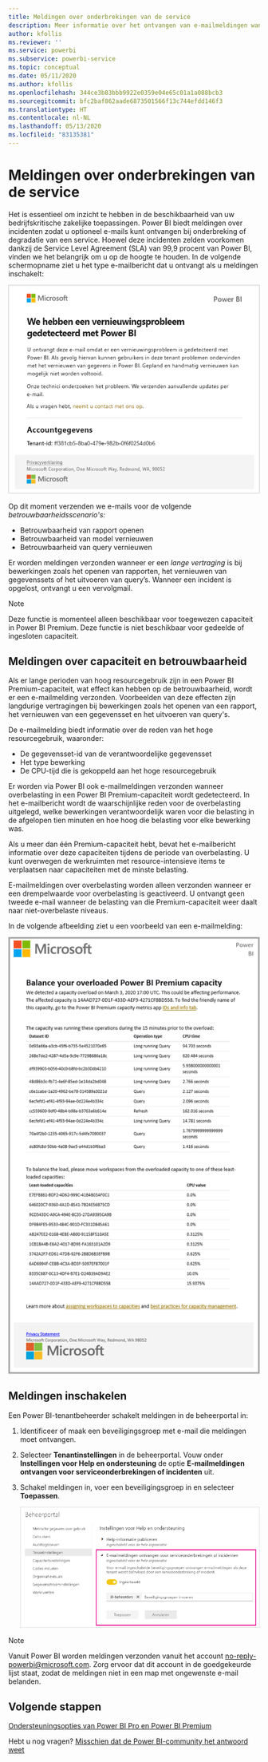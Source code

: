 ```yaml
---
title: Meldingen over onderbrekingen van de service
description: Meer informatie over het ontvangen van e-mailmeldingen wanneer een Power BI-service is onderbroken of gedegradeerd.
author: kfollis
ms.reviewer: ''
ms.service: powerbi
ms.subservice: powerbi-service
ms.topic: conceptual
ms.date: 05/11/2020
ms.author: kfollis
ms.openlocfilehash: 344ce3b83bbb9922e0359e04e65c01a1a088bcb3
ms.sourcegitcommit: bfc2baf862aade6873501566f13c744efdd146f3
ms.translationtype: HT
ms.contentlocale: nl-NL
ms.lasthandoff: 05/13/2020
ms.locfileid: "83135381"
---
```

# <a name="service-interruption-notifications"></a>Meldingen over onderbrekingen van de service

Het is essentieel om inzicht te hebben in de beschikbaarheid van uw bedrijfskritische zakelijke toepassingen. Power BI biedt meldingen over incidenten zodat u optioneel e-mails kunt ontvangen bij onderbreking of degradatie van een service. Hoewel deze incidenten zelden voorkomen dankzij de Service Level Agreement (SLA) van 99,9 procent van Power BI, vinden we het belangrijk om u op de hoogte te houden. In de volgende schermopname ziet u het type e-mailbericht dat u ontvangt als u meldingen inschakelt:

![E-mailmelding over een probleem met vernieuwen](media/service-interruption-notifications/refresh-notification-email.png)

Op dit moment verzenden we e-mails voor de volgende _betrouwbaarheidsscenario's:_

- Betrouwbaarheid van rapport openen
- Betrouwbaarheid van model vernieuwen
- Betrouwbaarheid van query vernieuwen

Er worden meldingen verzonden wanneer er een _lange vertraging_ is bij bewerkingen zoals het openen van rapporten, het vernieuwen van gegevenssets of het uitvoeren van query’s. Wanneer een incident is opgelost, ontvangt u een vervolgmail.

> [!NOTE]
> Deze functie is momenteel alleen beschikbaar voor toegewezen capaciteit in Power BI Premium. Deze functie is niet beschikbaar voor gedeelde of ingesloten capaciteit.

## <a name="capacity-and-reliability-notifications"></a>Meldingen over capaciteit en betrouwbaarheid

Als er lange perioden van hoog resourcegebruik zijn in een Power BI Premium-capaciteit, wat effect kan hebben op de betrouwbaarheid, wordt er een e-mailmelding verzonden. Voorbeelden van deze effecten zijn langdurige vertragingen bij bewerkingen zoals het openen van een rapport, het vernieuwen van een gegevensset en het uitvoeren van query's. 

De e-mailmelding biedt informatie over de reden van het hoge resourcegebruik, waaronder:

* De gegevensset-id van de verantwoordelijke gegevensset
* Het type bewerking
* De CPU-tijd die is gekoppeld aan het hoge resourcegebruik

Er worden via Power BI ook e-mailmeldingen verzonden wanneer overbelasting in een Power BI Premium-capaciteit wordt gedetecteerd. In het e-mailbericht wordt de waarschijnlijke reden voor de overbelasting uitgelegd, welke bewerkingen verantwoordelijk waren voor die belasting in de afgelopen tien minuten en hoe hoog die belasting voor elke bewerking was. 


Als u meer dan één Premium-capaciteit hebt, bevat het e-mailbericht informatie over deze capaciteiten tijdens de periode van overbelasting. U kunt overwegen de werkruimten met resource-intensieve items te verplaatsen naar capaciteiten met de minste belasting.

E-mailmeldingen over overbelasting worden alleen verzonden wanneer er een drempelwaarde voor overbelasting is geactiveerd. U ontvangt geen tweede e-mail wanneer de belasting van die Premium-capaciteit weer daalt naar niet-overbelaste niveaus.

In de volgende afbeelding ziet u een voorbeeld van een e-mailmelding:

![e-mailmelding over overbelaste capaciteit](media/service-interruption-notifications/refresh-notification-email-2.png)


## <a name="enable-notifications"></a>Meldingen inschakelen

Een Power BI-tenantbeheerder schakelt meldingen in de beheerportal in:

1. Identificeer of maak een beveiligingsgroep met e-mail die meldingen moet ontvangen.

1. Selecteer **Tenantinstellingen** in de beheerportal. Vouw onder **Instellingen voor Help en ondersteuning** de optie **E-mailmeldingen ontvangen voor serviceonderbrekingen of incidenten** uit.

1. Schakel meldingen in, voer een beveiligingsgroep in en selecteer **Toepassen**.

    ![Servicemeldingen inschakelen](media/service-interruption-notifications/enable-notifications.png)

> [!NOTE]
> Vanuit Power BI worden meldingen verzonden vanuit het account no-reply-powerbi@microsoft.com. Zorg ervoor dat dit account in de goedgekeurde lijst staat, zodat de meldingen niet in een map met ongewenste e-mail belanden.

## <a name="next-steps"></a>Volgende stappen

[Ondersteuningsopties van Power BI Pro en Power BI Premium](service-support-options.md)

Hebt u nog vragen? [Misschien dat de Power BI-community het antwoord weet](https://community.powerbi.com/)
